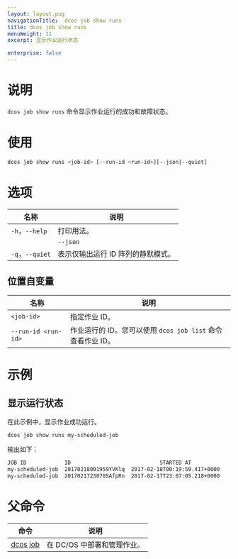 ```yaml
---
layout: layout.pug
navigationTitle:  dcos job show runs
title: dcos job show runs
menuWeight: 11
excerpt: 显示作业运行状态

enterprise: false
---
```



# 说明
`dcos job show runs` 命令显示作业运行的成功和故障状态。

# 使用

```bash
dcos job show runs <job-id> [--run-id <run-id>][--json|--quiet]
```

# 选项

| 名称 | 说明 |
|---------|-------------|
|`-h`，`--help` | 打印用法。 |
| | `--json` | 显示 JSON 格式的列表。|
| `-q`，`--quiet` | 表示仅输出运行 ID 阵列的静默模式。 |

## 位置自变量

| 名称 | 说明 |
|---------|-------------|
| `<job-id>` | 指定作业 ID。|
| `--run-id <run-id>` | 作业运行的 ID。您可以使用 `dcos job list` 命令查看作业 ID。|



# 示例

## 显示运行状态

在此示例中，显示作业成功运行。

```bash
dcos job show runs my-scheduled-job
```

输出如下：

```bash
JOB ID            ID                            STARTED AT
my-scheduled-job  20170218001959YVKlq  2017-02-18T00:19:59.417+0000
my-scheduled-job  20170217230705AfpRn  2017-02-17T23:07:05.218+0000
```

# 父命令

| 命令 | 说明 |
|---------|-------------|
|  [dcos job](/cn/1.12/cli/command-reference/dcos-job/)  | 在 DC/OS 中部署和管理作业。|
